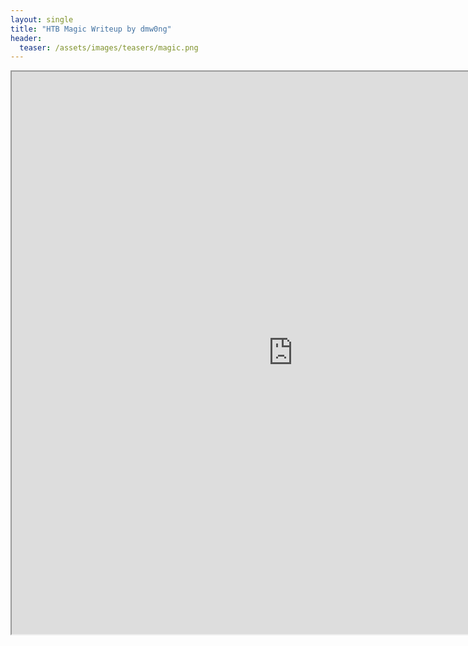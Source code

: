 ```yaml
---
layout: single
title: "HTB Magic Writeup by dmw0ng"
header:
  teaser: /assets/images/teasers/magic.png
---
```



<iframe height="900" src="https://drive.google.com/viewerng/viewer?embedded=true&amp;url=https://birdsarentrealctf.dev/content/dmw0ng/magic/Hack_The_Box_-_Magic.pdf" width="900"></iframe>
